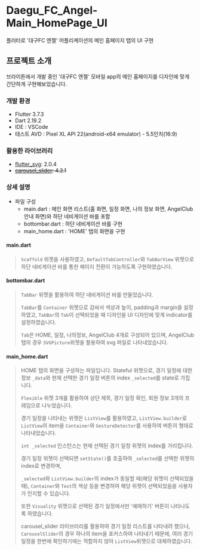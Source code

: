 # Daegu_FC_Angel-Main_HomePage_UI

플러터로 '대구FC 엔젤' 어플리케이션의 메인 홈페이지 탭의 UI 구현

## 프로젝트 소개

브라이튼에서 개발 중인 '대구FC 엔젤' 모바일 app의 메인 홈페이지를 디자인에 맞게 간단하게 구현해보았습니다.

### 개발 환경
 - Flutter 3.7.3
 - Dart 2.19.2
 - IDE : VSCode
 - 테스트 AVD :  Pixel XL API 22(android-x64 emulator) - 5.5인치(16:9)
 
### 활용한 라이브러리
 - [flutter_svg](https://pub.dev/packages/flutter_svg): 2.0.4
 - ~~[carousel_slider](https://pub.dev/packages/carousel_slider): 4.2.1~~
 
### 상세 설명
   - 파일 구성
       - main.dart : 메인 화면 리스트(홈 화면, 일정 화면, 나의 정보 화면, AngelClub 안내 화면)와 하단 네비게이션 바를 포함
       - bottombar.dart : 하단 네비게이션 바를 구현
       - main_home.dart : 'HOME' 탭의 화면을 구현
  
  #### main.dart
  > `Scaffold` 위젯을 사용하였고, `DefaultTabController`와 `TabBarView` 위젯으로 하단 네비게이션 바를 통한 페이지 전환이 가능하도록 구현하였습니다.
  
  
  #### bottombar.dart
  > `TabBar` 위젯을 활용하여 하단 네비게이션 바를 만들었습니다.
  > 
  > `TabBar`를 `Container` 위젯으로 감싸서 색상과 높이, padding과 margin을 설정하였고, `TabBar`의 `Tab`이 선택되었을 때 디자인을 UI 디자인에 맞게 indicator를 설정하였습니다.
  >
  > `Tab`은 HOME, 일정, 나의정보, AngelClub 4개로 구성되어 있으며, AngelClub 탭의 경우 `SVGPicture`위젯을 활용하여 svg 파일로 나타내었습니다.
  
  
  #### main_home.dart
  > HOME 탭의 화면을 구성하는 파일입니다. Stateful 위젯으로, 경기 일정에 대한 정보 `_data`와 현재 선택한 경기 일정 버튼의 index `_selected`를 state로 가집니다.
  >
  > `Flexible` 위젯 3개를 활용하여 상단 제목, 경기 일정 확인, 회원 정보 3개의 프레임으로 나누었습니다.
  >
  > 경기 일정을 나타내는 위젯은 `ListView`를 활용하였고, `ListView.builder`로 `ListView`의 item을 `Container`와 `GestureDetector`를 사용하여 버튼의 형태로 나타내었습니다.
  >
  >
  > `int _selected` 인스턴스는 현재 선택된 경기 일정 위젯의 index를 가리킵니다.
  >
  > 경기 일정 위젯이 선택되면 `setState()`를 호출하여 `_selected`를 선택한 위젯의 index로 변경하며,
  > 
  > `_selected`와 `ListView.builder`의 index가 동일할 때(해당 위젯이 선택되었을 때), `Container`와 `Text`의 색상 등을 변경하여 해당 위젯이 선택되었음을 사용자가 인지할 수 있습니다.
  >
  > 또한 `Visuality` 위젯으로 선택된 경기 일정에서만 '예매하기' 버튼이 나타나도록 하였습니다.
  >
  >
  > carousel_slider 라이브러리를 활용하여 경기 일정 리스트를 나타내려 했으나, `CarouselSlider`의 경우 하나의 item을 포커스하여 나타내기 때문에, 여러 경기 일정을 한번에 확인하기에는 적합하지 않아 `ListView`위젯으로 대체하였습니다. 
